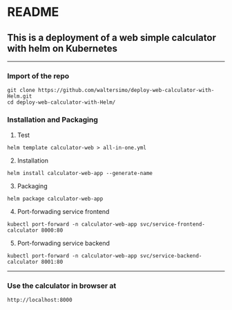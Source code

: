 # README

## This is a deployment of a web simple calculator with helm on Kubernetes

---
### Import of the repo
```
git clone https://github.com/waltersimo/deploy-web-calculator-with-Helm.git
cd deploy-web-calculator-with-Helm/
```

### Installation and Packaging

1. Test 
```
helm template calculator-web > all-in-one.yml
```

2. Installation
```
helm install calculator-web-app --generate-name
```

3. Packaging
```
helm package calculator-web-app
```

4. Port-forwading service frontend
```
kubectl port-forward -n calculator-web-app svc/service-frontend-calculator 8000:80
```

5. Port-forwading service backend
```
kubectl port-forward -n calculator-web-app svc/service-backend-calculator 8001:80
```
---

### Use the calculator in browser at 
```
http://localhost:8000
```
